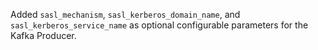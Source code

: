 Added `sasl_mechanism`, `sasl_kerberos_domain_name`, and `sasl_kerberos_service_name` as optional configurable parameters for the Kafka Producer.